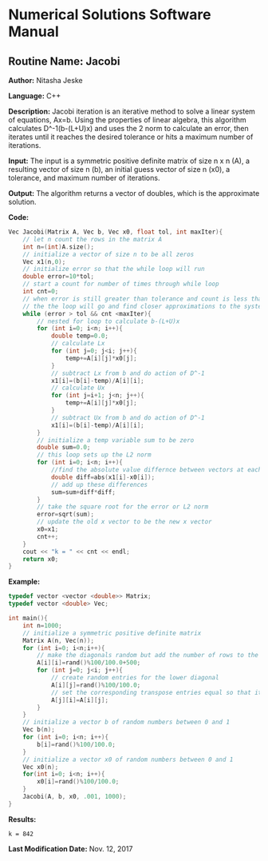 # Numerical Solutions Software Manual

## **Routine Name:** Jacobi

**Author:** Nitasha Jeske

**Language:** C++

**Description:** Jacobi iteration is an iterative method to solve a linear system of equations, Ax=b. Using the properties of linear algebra, this algorithm calculates D^-1(b-(L+U)x) and uses the 2 norm to calculate an error, then iterates until it reaches the desired tolerance or hits a maximum number of iterations. 
    
**Input:**  The input is a symmetric positive definite matrix of size n x n (A), a resulting vector of size n (b), an initial guess vector of size n (x0), a tolerance, and maximum number of iterations.

**Output:** The algorithm returns a vector of doubles, which is the approximate solution.

**Code:**
```C++
Vec Jacobi(Matrix A, Vec b, Vec x0, float tol, int maxIter){
    // let n count the rows in the matrix A
    int n=(int)A.size();
    // initialize a vector of size n to be all zeros
    Vec x1(n,0);
    // initialize error so that the while loop will run
    double error=10*tol;
    // start a count for number of times through while loop
    int cnt=0;
    // when error is still greater than tolerance and count is less than max iterations
    // the the loop will go and find closer approximations to the system Ax=b
    while (error > tol && cnt <maxIter){
        // nested for loop to calculate b-(L+U)x
        for (int i=0; i<n; i++){
            double temp=0.0;
            // calculate Lx
            for (int j=0; j<i; j++){
                temp+=A[i][j]*x0[j];
            }
            // subtract Lx from b and do action of D^-1
            x1[i]=(b[i]-temp)/A[i][i];
            // calculate Ux
            for (int j=i+1; j<n; j++){
                temp+=A[i][j]*x0[j];
            }
            // subtract Ux from b and do action of D^-1
            x1[i]=(b[i]-temp)/A[i][i];
        }
        // initialize a temp variable sum to be zero
        double sum=0.0;
        // this loop sets up the L2 norm
        for (int i=0; i<n; i++){
            //find the absolute value differnce between vectors at each entry
            double diff=abs(x1[i]-x0[i]);
            // add up these differences
            sum=sum+diff*diff;
        }
        // take the square root for the error or L2 norm
        error=sqrt(sum);
        // update the old x vector to be the new x vector
        x0=x1;
        cnt++;
    }
    cout << "k = " << cnt << endl;
    return x0;
}
```

**Example:**

```C++
typedef vector <vector <double>> Matrix;
typedef vector <double> Vec;

int main(){
    int n=1000;
    // initialize a symmetric positive definite matrix
    Matrix A(n, Vec(n));
    for (int i=0; i<n;i++){
        // make the diagonals random but add the number of rows to the matrix to make sure it is diagonally dominant
        A[i][i]=rand()%100/100.0+500;
        for (int j=0; j<i; j++){
            // create random entries for the lower diagonal
            A[i][j]=rand()%100/100.0;
            // set the corresponding transpose entries equal so that it is symmetric
            A[j][i]=A[i][j];
        }
    }
    // initialize a vector b of random numbers between 0 and 1
    Vec b(n);
    for (int i=0; i<n; i++){
        b[i]=rand()%100/100.0;
    }
    // initialize a vector x0 of random numbers between 0 and 1
    Vec x0(n);
    for(int i=0; i<n; i++){
        x0[i]=rand()%100/100.0;
    }
    Jacobi(A, b, x0, .001, 1000);
}
```

**Results:**  
```
k = 842
```

**Last Modification Date:** Nov. 12, 2017
